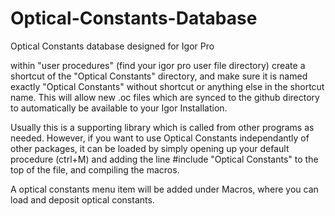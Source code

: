 # Optical-Constants-Database
Optical Constants database designed for Igor Pro

within "user procedures" (find your igor pro user file directory) create a shortcut of the "Optical Constants" directory, and make sure it is named exactly "Optical Constants" without shortcut or anything else in the shortcut name.  This will allow new .oc files which are synced to the github directory to automatically be available to your Igor Installation.

Usually this is a supporting library which is called from other programs as needed.  However, if you want to use Optical Constants independantly of other packages, it can be loaded by simply opening up your default procedure (ctrl+M) and adding the line
#include "Optical Constants"
to the top of the file, and compiling the macros.

A optical constants menu item will be added under Macros, where you can load and deposit optical constants.
